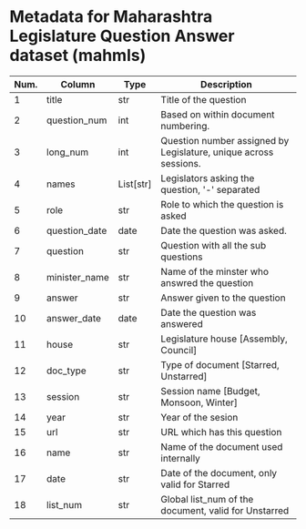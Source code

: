 # Metadata for Maharashtra Legislature Question Answer dataset (mahmls)

| Num. | Column           | Type | Description                                 |
|------|------------------|------|---------------------------------------------|
|  1   | title            | str  | Title of the question                       |
|  2   | question_num     | int  | Based on within document numbering.         |
|  3   | long_num         | int  | Question number assigned by Legislature, unique across sessions.|
|  4   | names            | List[str] | Legislators asking the question, '-' separated        | 
|  5   | role             | str  | Role to which the question is asked         |
|  6   | question_date    | date | Date the question was asked.                |
|  7   | question         | str  | Question with all the sub questions         |
|  8   | minister_name    | str  | Name of the minster who answred the question| 
|  9   | answer           | str  | Answer given to the question                |
|  10  | answer_date      | date | Date the question was answered              |
|  11  | house            | str  | Legislature house [Assembly, Council]       |
|  12  | doc_type         | str  | Type of document [Starred, Unstarred]       |
|  13  | session          | str  | Session name [Budget, Monsoon, Winter]      |
|  14  | year             | str  | Year of the sesion                          |
|  15  | url              | str  | URL which has this question                 |
|  16  | name             | str  | Name of the document used internally        |
|  17  | date             | str  | Date of the document, only valid for Starred|
|  18  | list_num         | str  | Global list_num of the document, valid for Unstarred|

